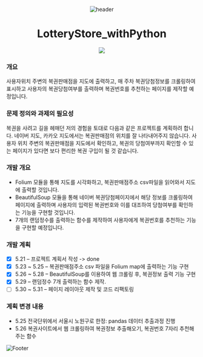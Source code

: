<div align=center>

![header](https://capsule-render.vercel.app/api?type=Waving&color=gradient&height=300&section=header&text=Python%20Lottery%20Store&fontSize=70&animation=fadeIn&fontColor=FFFFFF)

  # LotteryStore_withPython
<img src="https://img.shields.io/badge/Python-3776AB?style=flat-square&logo=python&logoColor=ffffff"/></a>
  
<div align=left>
 
### 개요
  사용자위치 주변의 복권판매점을 지도에 출력하고, 매 주차 복권당첨정보를 크롤링하여 표시하고 사용자의 복권당첨여부를 출력하며 복권번호를 추천하는 페이지를 제작할 예정입니다.
  
### 문제 정의와 과제의 필요성
  복권을 사려고 길을 헤매던 저의 경험을 토대로 다음과 같은 프로젝트를 계획하려 합니다. 네이버 지도, 카카오 지도에서는 복권판매점의 위치를 잘 나타내어주지 않습니다. 사용자 위치 주변의 복권판매점을 지도에서 확인하고, 복권의 당첨여부까지 확인할 수 있는 페이지가 있다면 보다 편리한 복권 구입이 될 것 같습니다. 
  
### 개발 개요
- Folium 모듈을 통해 지도를 시각화하고, 복권판매점주소 csv파일을 읽어와서 지도에 출력할 것입니다. <br>
- BeautifulSoup 모듈을 통해 네이버 복권당첨페이지에서 해당 정보를 크롤링하여 페이지에 출력하며 사용자의 입력된 복권번호와 이를 대조하여 당첨여부를 확인하는 기능을 구현할 것입니다. <br>
- 7개의 랜덤정수를 출력하는 함수를 제작하여 사용자에게 복권번호를 추천하는 기능을 구현할 예정입니다.
  
### 개발 계획
- [x] 5.21 – 프로젝트 계획서 작성 -> done
- [x] 5.23 ~ 5.25 – 복권판매점주소 csv 파일을 Folium map에 출력하는 기능 구현
- [x] 5.26 ~ 5.28 – BeautifulSoup를 이용하여 웹 크롤링 후, 복권정보 출력 기능 구현
- [x] 5.29 – 랜덤정수 7개 출력하는 함수 제작.
- [ ] 5.30 ~ 5.31 – 페이지 레이아웃 제작 및 코드 리팩토링 
  
### 계획 변경 내용
- 5.25 전국단위에서 서울시 노원구로 한정: pandas 데이터 추출과정 진행
- 5.26 복권사이트에서 웹 크롤링하여 복권정보 추출해오기, 복권번호 7자리 추천해주는 함수 
  
  
![Footer](https://capsule-render.vercel.app/api?type=Waving&color=gradient&height=150&section=footer&animation=fadeIn) 
